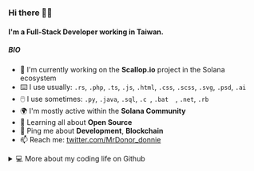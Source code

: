 ### Hi there 👋🏻

#### I'm a Full-Stack Developer working in Taiwan.

##### BIO

- 💼 I'm currently working on the **Scallop.io** project in the Solana ecosystem
- ⌨️ I use usually: `.rs`, `.php`, `.ts`, `.js`, `.html`, `.css`, `.scss`, `.svg`, `.psd`, `.ai`
- 🖱️ I use sometimes: `.py`, `.java`, `.sql`, `.c `, `.bat  `, `.net`, `.rb`
- 🌍 I'm mostly active within the **Solana Community**
- 🌱 Learning all about **Open Source**
- 💬 Ping me about **Development**, **Blockchain**
- 📫 Reach me: [twitter.com/MrDonor_donnie](https://twitter.com/MrDonor_donnie)

<details>
  
  <summary>💻 More about my coding life on Github</summary>
  
  <br />
  
  ![Github stats](https://github-readme-stats.vercel.app/api?username=mr-donor&show_icons=true&count_private=true&theme=vue&hide_border=true&bg_color=00000000&text_color=41b883)
  
  ![Top Langs](https://github-readme-stats.vercel.app/api/top-langs/?username=mr-donor&layout=compact&hide_border=true&langs_count=6&theme=vue&bg_color=00000000&text_color=41b883)

</details>

